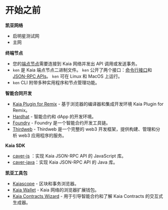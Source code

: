 # 开始之前

**凯亚网络**

- 启明星测试网
- 主网

**终端节点**

- 您的[端点节点](../../nodes/endpoint-node/endpoint-node.md)需要连接到 Kaia 网络并发出 API 调用或发送事务。
- `ken` 是 Kaia 端点节点二进制文件。 `ken` 公开了两个接口：[命令行接口](../../nodes/endpoint-node/ken-cli-commands.md)和[JSON-RPC APIs](../../references/json-rpc/klay/account-created)。 `ken` 可在 Linux 和 MacOS 上运行。
- `ken` CLI 附带多种实用程序和节点管理功能。

**智能合同开发**

- [Kaia Plugin for Remix](https://ide.kaia.io) - 基于浏览器的编译器和集成开发环境 Kaia Plugin for Remix。
- [Hardhat](https://hardhat.org/hardhat-runner/docs/getting-started) - 智能合约和 dApp 的开发环境。
- [Foundry](https://book.getfoundry.sh/) - Foundry 是一个智能合约开发工具链。
- [Thirdweb](https://portal.thirdweb.com/) - Thirdweb 是一个完整的 web3 开发框架，提供构建、管理和分析 web3 应用程序的服务。

**Kaia SDK**

- [caver-js](../../references/sdk/caver-js/caver-js.md) ：实现 Kaia JSON-RPC API 的 JavaScript 库。
- [caver-java](../../references/sdk/caver-java/caver-java.md)：实现 Kaia JSON-RPC API 的 Java 库。

**凯亚工具包**

- [Kaiascope](https://kaiascope.com/) - 区块和事务浏览器。
- [Kaia Wallet](https://www.kaiawallet.io/) - Kaia 网络的浏览器扩展钱包。
- [Kaia Contracts Wizard](https://wizard.kaia.io) - 用于引导智能合约和了解 Kaia Contracts 的交互式生成器。
